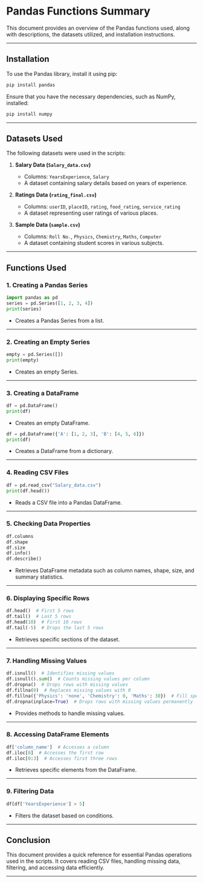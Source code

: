 # Pandas Functions Summary

This document provides an overview of the Pandas functions used, along with descriptions, the datasets utilized, and installation instructions.

---

## Installation

To use the Pandas library, install it using pip:

```sh
pip install pandas
```

Ensure that you have the necessary dependencies, such as NumPy, installed:

```sh
pip install numpy
```

---

## Datasets Used

The following datasets were used in the scripts:

1. **Salary Data (`Salary_data.csv`)**  
   - Columns: `YearsExperience`, `Salary`  
   - A dataset containing salary details based on years of experience.

2. **Ratings Data (`rating_final.csv`)**  
   - Columns: `userID`, `placeID`, `rating`, `food_rating`, `service_rating`  
   - A dataset representing user ratings of various places.

3. **Sample Data (`sample.csv`)**  
   - Columns: `Roll No.`, `Physics`, `Chemistry`, `Maths`, `Computer`  
   - A dataset containing student scores in various subjects.

---

## Functions Used

### 1. Creating a Pandas Series

```python
import pandas as pd
series = pd.Series([1, 2, 3, 4])
print(series)
```

- Creates a Pandas Series from a list.

---

### 2. Creating an Empty Series

```python
empty = pd.Series([])
print(empty)
```

- Creates an empty Series.

---

### 3. Creating a DataFrame

```python
df = pd.DataFrame()
print(df)
```

- Creates an empty DataFrame.

```python
df = pd.DataFrame({'A': [1, 2, 3], 'B': [4, 5, 6]})
print(df)
```

- Creates a DataFrame from a dictionary.

---

### 4. Reading CSV Files

```python
df = pd.read_csv("Salary_data.csv")
print(df.head())
```

- Reads a CSV file into a Pandas DataFrame.

---

### 5. Checking Data Properties

```python
df.columns
df.shape
df.size
df.info()
df.describe()
```

- Retrieves DataFrame metadata such as column names, shape, size, and summary statistics.

---

### 6. Displaying Specific Rows

```python
df.head()  # First 5 rows
df.tail()  # Last 5 rows
df.head(10)  # First 10 rows
df.tail(-5)  # Drops the last 5 rows
```

- Retrieves specific sections of the dataset.

---

### 7. Handling Missing Values

```python
df.isnull()  # Identifies missing values
df.isnull().sum()  # Counts missing values per column
df.dropna()  # Drops rows with missing values
df.fillna(0)  # Replaces missing values with 0
df.fillna({'Physics': 'none', 'Chemistry': 0, 'Maths': 30})  # Fill specific columns
df.dropna(inplace=True)  # Drops rows with missing values permanently
```

- Provides methods to handle missing values.

---

### 8. Accessing DataFrame Elements

```python
df['column_name']  # Accesses a column
df.iloc[0]  # Accesses the first row
df.iloc[0:3]  # Accesses first three rows
```

- Retrieves specific elements from the DataFrame.

---

### 9. Filtering Data

```python
df[df['YearsExperience'] > 5]
```

- Filters the dataset based on conditions.

---

## Conclusion

This document provides a quick reference for essential Pandas operations used in the scripts. It covers reading CSV files, handling missing data, filtering, and accessing data efficiently.

---
